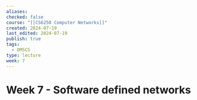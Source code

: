```yaml
---
aliases: 
checked: false
course: "[[CS6250 Computer Networks]]"
created: 2024-07-19
last_edited: 2024-07-19
publish: true
tags:
  - OMSCS
type: lecture
week: 7
---
```

# Week 7 - Software defined networks


